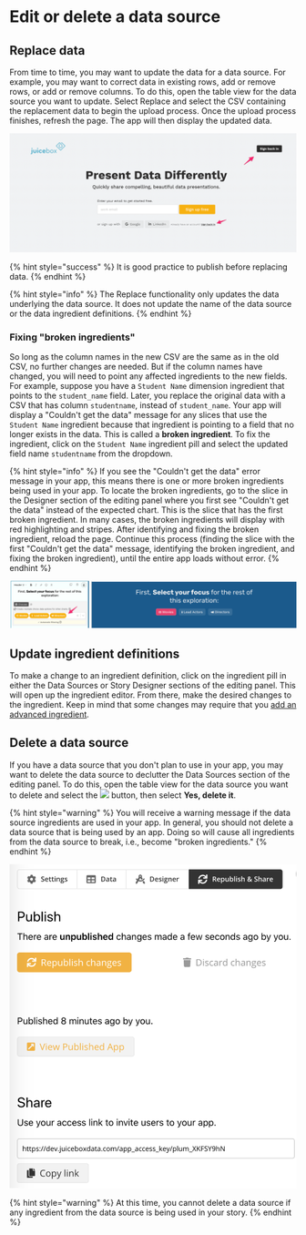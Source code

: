 # Edit or delete a data source

## Replace data

From time to time, you may want to update the data for a data source. For example, you may want to correct data in existing rows, add or remove rows, or add or remove columns. To do this, open the table view for the data source you want to update. Select Replace and select the CSV containing the replacement data to begin the upload process. Once the upload process finishes, refresh the page. The app will then display the updated data. 

![Use Replace to replace the data underlying the data source](../../.gitbook/assets/image%20%2882%29.png)

{% hint style="success" %}
It is good practice to publish before replacing data. 
{% endhint %}

{% hint style="info" %}
The Replace functionality only updates the data underlying the data source. It does not update the name of the data source or the data ingredient definitions. 
{% endhint %}

### Fixing "broken ingredients"

So long as the column names in the new CSV are the same as in the old CSV, no further changes are needed. But if the column names have changed, you will need to point any affected ingredients to the new fields.  For example, suppose you have a `Student Name` dimension ingredient that points to the `student_name` field. Later, you replace the original data with a CSV that has column `studentname`, instead of `student_name`. Your app will display a "Couldn't get the data" message for any slices that use the `Student Name` ingredient because that ingredient is pointing to a field that no longer exists in the data. This is called a **broken ingredient**. To fix the ingredient, click on the `Student Name` ingredient pill and select the updated field name `studentname` from the dropdown. 

{% hint style="info" %}
If you see the "Couldn't get the data" error message in your app, this means there is one or more broken ingredients being used in your app. To locate the broken ingredients, go to the slice in the Designer section of the editing panel where you first see "Couldn't get the data" instead of the expected chart. This is the slice that has the first broken ingredient. In many cases, the broken ingredients will display with red highlighting and stripes. After identifying and fixing the broken ingredient, reload the page. Continue this process \(finding the slice with the first "Couldn't get the data" message, identifying the broken ingredient, and fixing the broken ingredient\), until the entire app loads without error. 
{% endhint %}

![An ingredient that has red highlighting and stripes is a broken ingredient](../../.gitbook/assets/image%20%2889%29.png)

## Update ingredient definitions

To make a change to an ingredient definition, click on the ingredient pill in either the Data Sources or Story Designer sections of the editing panel. This will open up the ingredient editor.  From there, make the desired changes to the ingredient. Keep in mind that some changes may require that you [add an advanced ingredient](advanced-ingredients/).

## Delete a data source

If you have a data source that you don't plan to use in your app, you may want to delete the data source to declutter the Data Sources section of the editing panel. To do this, open the table view for the data source you want to delete and select the ![](../../.gitbook/assets/trash-alt-regular.svg) button, then select **Yes, delete it**. 

{% hint style="warning" %}
You will receive a warning message if the data source ingredients are used in your app. In general, you should not delete a data source that is being used by an app. Doing so will cause all ingredients from the data source to break, i.e., become "broken ingredients." 
{% endhint %}

![A warning message appears if you attempt to delete a data source that is used in the app](../../.gitbook/assets/image%20%2883%29.png)

{% hint style="warning" %}
At this time, you cannot delete a data source if any ingredient from the data source is being used in your story.
{% endhint %}

